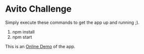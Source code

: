 # Avito Challenge

Simply execute these commands to get the app up and running ;).

1. npm install
2. npm start

This is an [Online Demo](https://opmarq.github.io/FetchAndFilter/index.html) of the app.

